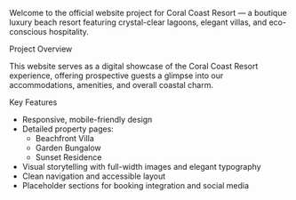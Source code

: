 Welcome to the official website project for Coral Coast Resort — a boutique luxury beach resort featuring crystal-clear lagoons, elegant villas, and eco-conscious hospitality.

 Project Overview

This website serves as a digital showcase of the Coral Coast Resort experience, offering prospective guests a glimpse into our accommodations, amenities, and overall coastal charm.

 Key Features
- Responsive, mobile-friendly design
- Detailed property pages:
  - Beachfront Villa
  - Garden Bungalow
  - Sunset Residence
- Visual storytelling with full-width images and elegant typography
- Clean navigation and accessible layout
- Placeholder sections for booking integration and social media

